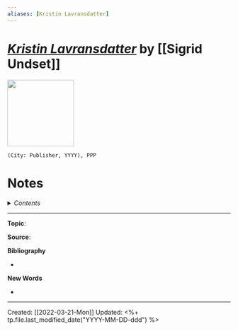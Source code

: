 ```yaml
---
aliases: [Kristin Lavransdatter]
---
```


# [*Kristin Lavransdatter*](https://www.penguinrandomhouse.com/books/297272/kristin-lavransdatter-by-sigrid-undset-translated-with-notes-by-tiina-nunnally-introduction-by-brad-leithauser/) by [[Sigrid Undset]]

<img src="https://images3.penguinrandomhouse.com/cover/9780143039167" width=150>

`(City: Publisher, YYYY), PPP`

# Notes

<details>
 <summary><i>Contents</i></summary>
<!-- MarkdownTOC autolink="true" -->

<!-- /MarkdownTOC -->
</details>



--- 
**Topic**: 

**Source**: 

**Bibliography**

- 

**New Words**

- 

---
Created: [[2022-03-21-Mon]]
Updated: <%+ tp.file.last_modified_date("YYYY-MM-DD-ddd") %>
